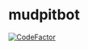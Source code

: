 # mudpitbot
[![CodeFactor](https://www.codefactor.io/repository/github/reptar25/mudpitbot/badge/master)](https://www.codefactor.io/repository/github/reptar25/mudpitbot/overview/master)